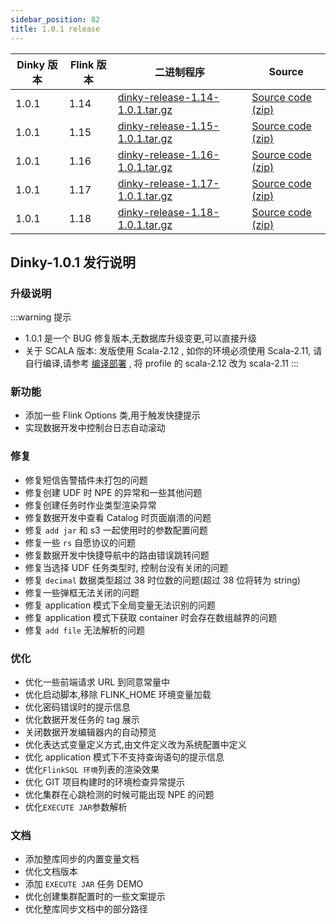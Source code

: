 ```yaml
---
sidebar_position: 82
title: 1.0.1 release
---
```


| Dinky 版本 | Flink 版本 | 二进制程序                                                                                                                           | Source                                                                                |
|----------|----------|---------------------------------------------------------------------------------------------------------------------------------|---------------------------------------------------------------------------------------|
| 1.0.1    | 1.14     | [dinky-release-1.14-1.0.1.tar.gz](https://github.com/DataLinkDC/dinky/releases/download/v1.0.1/dinky-release-1.14-1.0.1.tar.gz) | [Source code (zip)](https://github.com/DataLinkDC/dinky/archive/refs/tags/v1.0.1.zip) |
| 1.0.1    | 1.15     | [dinky-release-1.15-1.0.1.tar.gz](https://github.com/DataLinkDC/dinky/releases/download/v1.0.1/dinky-release-1.15-1.0.1.tar.gz) | [Source code (zip)](https://github.com/DataLinkDC/dinky/archive/refs/tags/v1.0.1.zip) |
| 1.0.1    | 1.16     | [dinky-release-1.16-1.0.1.tar.gz](https://github.com/DataLinkDC/dinky/releases/download/v1.0.1/dinky-release-1.16-1.0.1.tar.gz) | [Source code (zip)](https://github.com/DataLinkDC/dinky/archive/refs/tags/v1.0.1.zip) |
| 1.0.1    | 1.17     | [dinky-release-1.17-1.0.1.tar.gz](https://github.com/DataLinkDC/dinky/releases/download/v1.0.1/dinky-release-1.17-1.0.1.tar.gz) | [Source code (zip)](https://github.com/DataLinkDC/dinky/archive/refs/tags/v1.0.1.zip) |
| 1.0.1    | 1.18     | [dinky-release-1.18-1.0.1.tar.gz](https://github.com/DataLinkDC/dinky/releases/download/v1.0.1/dinky-release-1.18-1.0.1.tar.gz) | [Source code (zip)](https://github.com/DataLinkDC/dinky/archive/refs/tags/v1.0.1.zip) |

## Dinky-1.0.1 发行说明

### 升级说明

:::warning 提示
- 1.0.1 是一个 BUG 修复版本,无数据库升级变更,可以直接升级
- 关于 SCALA 版本: 发版使用 Scala-2.12 , 如你的环境必须使用 Scala-2.11, 请自行编译,请参考 [编译部署](../docs/deploy_guide/compile_deploy) , 将 profile 的 scala-2.12 改为 scala-2.11
:::


### 新功能
- 添加一些 Flink Options 类,用于触发快捷提示
- 实现数据开发中控制台日志自动滚动


### 修复
- 修复短信告警插件未打包的问题
- 修复创建 UDF 时 NPE 的异常和一些其他问题
- 修复创建任务时作业类型渲染异常
- 修复数据开发中查看 Catalog 时页面崩溃的问题
- 修复 `add jar` 和 s3 一起使用时的参数配置问题
- 修复一些 ``rs`` 自愿协议的问题
- 修复数据开发中快捷导航中的路由错误跳转问题
- 修复当选择 UDF 任务类型时, 控制台没有关闭的问题
- 修复 `decimal` 数据类型超过 38 时位数的问题(超过 38 位将转为 string)
- 修复一些弹框无法关闭的问题
- 修复 application 模式下全局变量无法识别的问题
- 修复 application 模式下获取 container 时会存在数组越界的问题
- 修复 `add file` 无法解析的问题


### 优化
- 优化一些前端请求 URL 到同意常量中
- 优化启动脚本,移除 FLINK_HOME 环境变量加载
- 优化密码错误时的提示信息
- 优化数据开发任务的 tag 展示
- 关闭数据开发编辑器内的自动预览
- 优化表达式变量定义方式,由文件定义改为系统配置中定义
- 优化 application 模式下不支持查询语句的提示信息
- 优化`FlinkSQL 环境`列表的渲染效果
- 优化 GIT 项目构建时的环境检查异常提示
- 优化集群在心跳检测的时候可能出现 NPE 的问题
- 优化`EXECUTE JAR`参数解析

### 文档
- 添加整库同步的内置变量文档
- 优化文档版本
- 添加 `EXECUTE JAR` 任务 DEMO
- 优化创建集群配置时的一些文案提示
- 优化整库同步文档中的部分路径


